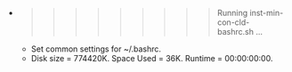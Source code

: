 * >>>>>>>>> Running inst-min-con-cld-bashrc.sh ...
  * Set common settings for ~/.bashrc.
  * Disk size = 774420K. Space Used = 36K. Runtime = 00:00:00:00.
